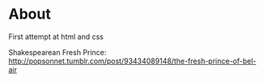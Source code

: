 About
=====
First attempt at html and css

Shakespearean Fresh Prince: http://popsonnet.tumblr.com/post/93434089148/the-fresh-prince-of-bel-air
